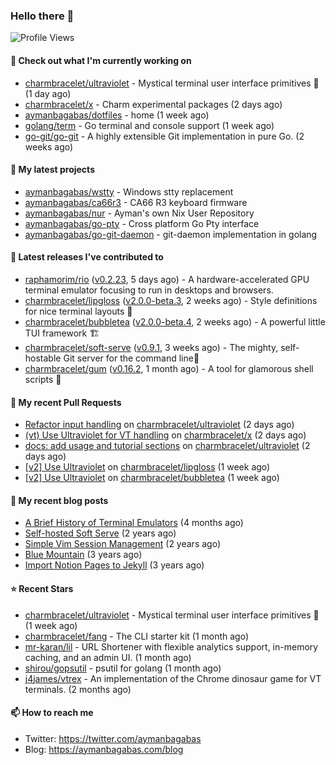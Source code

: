 ### Hello there 👋

![Profile Views](https://komarev.com/ghpvc/?username=aymanbagabas&label=PROFILE+VIEWS)

#### 👷 Check out what I'm currently working on

- [charmbracelet/ultraviolet](https://github.com/charmbracelet/ultraviolet) - Mystical terminal user interface primitives 🌈 (1 day ago)
- [charmbracelet/x](https://github.com/charmbracelet/x) - Charm experimental packages (2 days ago)
- [aymanbagabas/dotfiles](https://github.com/aymanbagabas/dotfiles) - home (1 week ago)
- [golang/term](https://github.com/golang/term) - Go terminal and console support (1 week ago)
- [go-git/go-git](https://github.com/go-git/go-git) - A highly extensible Git implementation in pure Go. (2 weeks ago)

#### 🌱 My latest projects

- [aymanbagabas/wstty](https://github.com/aymanbagabas/wstty) - Windows stty replacement
- [aymanbagabas/ca66r3](https://github.com/aymanbagabas/ca66r3) - CA66 R3 keyboard firmware
- [aymanbagabas/nur](https://github.com/aymanbagabas/nur) - Ayman&#39;s own Nix User Repository
- [aymanbagabas/go-pty](https://github.com/aymanbagabas/go-pty) - Cross platform Go Pty interface
- [aymanbagabas/go-git-daemon](https://github.com/aymanbagabas/go-git-daemon) - git-daemon implementation in golang

#### 🔭 Latest releases I've contributed to

- [raphamorim/rio](https://github.com/raphamorim/rio) ([v0.2.23](https://github.com/raphamorim/rio/releases/tag/v0.2.23), 5 days ago) - A hardware-accelerated GPU terminal emulator focusing to run in desktops and browsers.
- [charmbracelet/lipgloss](https://github.com/charmbracelet/lipgloss) ([v2.0.0-beta.3](https://github.com/charmbracelet/lipgloss/releases/tag/v2.0.0-beta.3), 2 weeks ago) - Style definitions for nice terminal layouts 👄
- [charmbracelet/bubbletea](https://github.com/charmbracelet/bubbletea) ([v2.0.0-beta.4](https://github.com/charmbracelet/bubbletea/releases/tag/v2.0.0-beta.4), 2 weeks ago) - A powerful little TUI framework 🏗
- [charmbracelet/soft-serve](https://github.com/charmbracelet/soft-serve) ([v0.9.1](https://github.com/charmbracelet/soft-serve/releases/tag/v0.9.1), 3 weeks ago) - The mighty, self-hostable Git server for the command line🍦
- [charmbracelet/gum](https://github.com/charmbracelet/gum) ([v0.16.2](https://github.com/charmbracelet/gum/releases/tag/v0.16.2), 1 month ago) - A tool for glamorous shell scripts 🎀

#### 🔨 My recent Pull Requests

- [Refactor input handling](https://github.com/charmbracelet/ultraviolet/pull/24) on [charmbracelet/ultraviolet](https://github.com/charmbracelet/ultraviolet) (2 days ago)
- [(vt) Use Ultraviolet for VT handling](https://github.com/charmbracelet/x/pull/514) on [charmbracelet/x](https://github.com/charmbracelet/x) (2 days ago)
- [docs: add usage and tutorial sections](https://github.com/charmbracelet/ultraviolet/pull/23) on [charmbracelet/ultraviolet](https://github.com/charmbracelet/ultraviolet) (2 days ago)
- [[v2] Use Ultraviolet](https://github.com/charmbracelet/lipgloss/pull/549) on [charmbracelet/lipgloss](https://github.com/charmbracelet/lipgloss) (1 week ago)
- [[v2] Use Ultraviolet](https://github.com/charmbracelet/bubbletea/pull/1452) on [charmbracelet/bubbletea](https://github.com/charmbracelet/bubbletea) (1 week ago)

#### 📜 My recent blog posts

- [A Brief History of Terminal Emulators](https://aymanbagabas.com/blog/2025/03/11/a-brief-history-of-terminal-emulators.html) (4 months ago)
- [Self-hosted Soft Serve](https://aymanbagabas.com/blog/2023/04/28/self-hosted-soft-serve.html) (2 years ago)
- [Simple Vim Session Management](https://aymanbagabas.com/blog/2023/04/13/simple-vim-session-management.html) (2 years ago)
- [Blue Mountain](https://aymanbagabas.com/blog/2022/06/02/blue-mountain.html) (3 years ago)
- [Import Notion Pages to Jekyll](https://aymanbagabas.com/blog/2022/03/29/import-notion-pages-to-jekyll.html) (3 years ago)

#### ⭐ Recent Stars

- [charmbracelet/ultraviolet](https://github.com/charmbracelet/ultraviolet) - Mystical terminal user interface primitives 🌈 (1 week ago)
- [charmbracelet/fang](https://github.com/charmbracelet/fang) - The CLI starter kit (1 month ago)
- [mr-karan/lil](https://github.com/mr-karan/lil) - URL Shortener with flexible analytics support, in-memory caching, and an admin UI. (1 month ago)
- [shirou/gopsutil](https://github.com/shirou/gopsutil) - psutil for golang (1 month ago)
- [j4james/vtrex](https://github.com/j4james/vtrex) - An implementation of the Chrome dinosaur game for VT terminals. (2 months ago)

#### 📫 How to reach me

- Twitter: https://twitter.com/aymanbagabas
- Blog: https://aymanbagabas.com/blog
